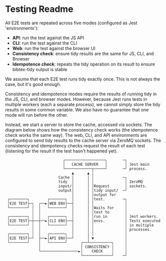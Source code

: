 # Testing Readme

All E2E tests are repeated across five modes (configured as Jest 'environments'):

- **API**: run the test against the JS API
- **CLI**: run the test against the CLI
- **Web**: run the test against the browser UI
- **Consistency check**: ensure tidy results are the same for JS, CLI, and Browser
- **Idempotence check**: repeats the tidy operation on its result to ensure bibtex-tidy output is stable

We assume that each E2E test runs tidy exactly once. This is not always the case, but it's good enough.

Consistency and idempotence modes require the results of running tidy in the JS, CLI, and browser modes. However, because Jest runs tests in multiple workers (each a separate process), we cannot simply store the tidy results in some common variable. We also have no guarantee that one mode will run before the other.

Instead, we start a server to store the cache, accessed via sockets. The diagram below shows how the consistency check works (the idempotence check works the same way). The web, CLI, and API environments are configured to send tidy results to the cache server via ZeroMQ sockets. The consistency and idempotency checks request the result of each test (listening for the result if the test hasn't happened yet).

```
                          ┌──────────────────┐       ─┐
                          │   CACHE SERVER   │        │ Jest main
                          └────────────┬─────┘       ─┘ process.
                              ▲      ▲ │
                        Cache │      │ │             ─┐
                        tidy  │      │ │              │ ZeroMQ
                        input/│      │ │Request       │ sockets.
                        output│      │ │tidy input/  ─┘
                              │      │ │output for
 ┌────────┐        ┌───────┐  │      │ │test.        ─┐
 │E2E TEST├─┐  ┌──►│WEB ENV├──┤      │ │              │
 └────────┘ │  │   └───────┘  │      │ │Waits for     │
            │  │              │      │ │test to       │
 ┌────────┐ │  │   ┌───────┐  │      │ │run in        │ Jest workers.
 │E2E TEST├─┼──┼──►│CLI ENV├──┤      │ │envs.         │ Tests executed
 └────────┘ │  │   └───────┘  │      │ │              │ in multiple
            │  │              │      │ │              │ processes.
 ┌────────┐ │  │   ┌───────┐  │      │ │              │
 │E2E TEST├─┘  ├──►│API ENV├──┘      │ ▼              │
 └────────┘    │   └───────┘      ┌──┴──────────┐     │
               │                  │ CONSISTENCY │     │
               └─────────────────►│    CHECK    │     │
                                  └─────────────┘    ─┘
```
